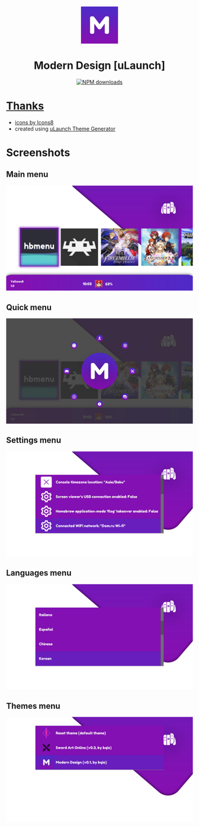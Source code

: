 <p align="center">
  <img width="100" height="100" src="logo.png">
</p>
<h1 align="center">Modern Design [uLaunch]</h1>
<p align="center">
  <a href="https://github.com/bqio/ulaunch-mdesign/releases"><img src="https://img.shields.io/github/downloads/bqio/ulaunch-mdesign/total.svg" alt="NPM downloads"</a>
</p>

# Thanks
* icons by <a target="_blank" href="https://icons8.com">Icons8</a>
* created using [uLaunch Theme Generator](https://bqio.ru/ulaunch-theme-generator)

# Screenshots

## Main menu
![Main menu](screenshoots/MainMenu.jpg)

## Quick menu
![Quick menu](screenshoots/QuickMenu.jpg)

## Settings menu
![Settings menu](screenshoots/SettingsMenu.jpg)

## Languages menu
![Languages menu](screenshoots/LanguagesMenu.jpg)

## Themes menu
![Themes menu](screenshoots/ThemesMenu.jpg)
